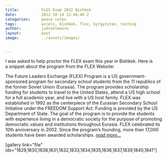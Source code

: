 ```yaml
---
title:			FLEX Exam 2012 Bishkek
date:			2012-10-14 12:46:46 Z
categories:		peace corps
tags:			accels, bishkek, flex, kyrgyzstan, testing
author:			judsonlmoore
layout:			post
image:			../assets/images/


---
```


I was asked to help proctor the FLEX exam this year in Bishkek. Here is a snippet about the program from the FLEX Website:

The Future Leaders Exchange (FLEX) Program is a US government-sponsored program for secondary school students from the 11 republics of the former Soviet Union (Eurasia). The program provides scholarship funding for students to travel to the United States, attend a US high school for a full academic year, and live with a US host family. FLEX was established in 1992 as the centerpiece of the Eurasian Secondary School Initiative under the FREEDOM Support Act. Funding is provided by the US Department of State. The goal of the program is to provide the students with experience living in a democratic society for the purpose of promoting democratic values and institutions throughout Eurasia. FLEX celebrated its 10th anniversary in 2002. Since the program’s founding, more than 17,000 students have been awarded scholarships. _[read more...](http://www.americancouncils.kg/flex.html)_

[gallery link="file" ids="1829,1830,1838,1831,1832,1833,1834,1835,1836,1837,1839,1840,1841"]
